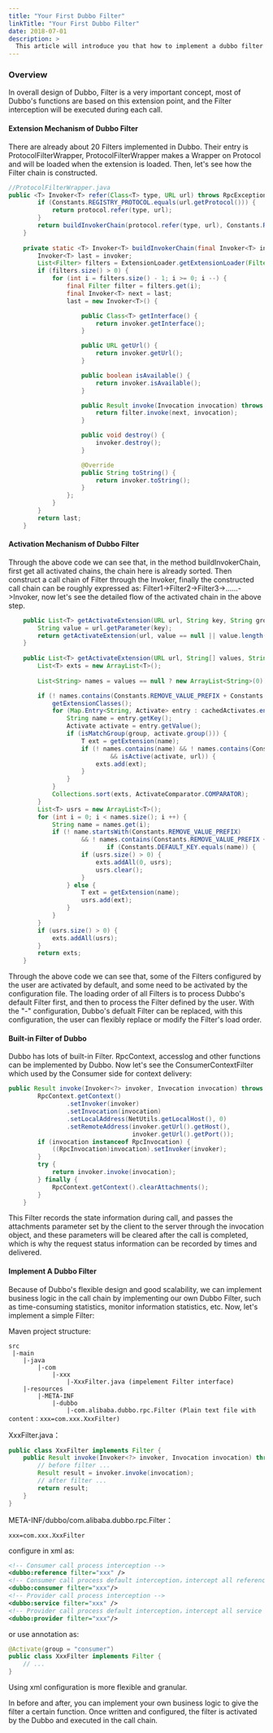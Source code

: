 ```yaml
---
title: "Your First Dubbo Filter"
linkTitle: "Your First Dubbo Filter"
date: 2018-07-01
description: >
  This article will introduce you that how to implement a dubbo filter
---
```



### Overview
In overall design of Dubbo, Filter is a very important concept, most of Dubbo's functions are based on this 
extension point, and the Filter interception will be executed during each call.

#### Extension Mechanism of Dubbo Filter
There are already about 20 Filters implemented in Dubbo. Their entry is ProtocolFilterWrapper, ProtocolFilterWrapper 
makes a Wrapper on Protocol and will be loaded when the extension is loaded. Then, let's see how 
the Filter chain is constructed.

```java
//ProtocolFilterWrapper.java
public <T> Invoker<T> refer(Class<T> type, URL url) throws RpcException {
        if (Constants.REGISTRY_PROTOCOL.equals(url.getProtocol())) {
            return protocol.refer(type, url);
        }
        return buildInvokerChain(protocol.refer(type, url), Constants.REFERENCE_FILTER_KEY, Constants.CONSUMER);
    }
    
    private static <T> Invoker<T> buildInvokerChain(final Invoker<T> invoker, String key, String group) {
        Invoker<T> last = invoker;
        List<Filter> filters = ExtensionLoader.getExtensionLoader(Filter.class).getActivateExtension(invoker.getUrl(), key, group);
        if (filters.size() > 0) {
            for (int i = filters.size() - 1; i >= 0; i --) {
                final Filter filter = filters.get(i);
                final Invoker<T> next = last;
                last = new Invoker<T>() {

                    public Class<T> getInterface() {
                        return invoker.getInterface();
                    }

                    public URL getUrl() {
                        return invoker.getUrl();
                    }

                    public boolean isAvailable() {
                        return invoker.isAvailable();
                    }

                    public Result invoke(Invocation invocation) throws RpcException {
                        return filter.invoke(next, invocation);
                    }

                    public void destroy() {
                        invoker.destroy();
                    }

                    @Override
                    public String toString() {
                        return invoker.toString();
                    }
                };
            }
        }
        return last;
    }

```

#### Activation Mechanism of Dubbo Filter
Through the above code we can see that, in the method buildInvokerChain, first get all 
activated chains, the chain here is already sorted. Then construct a call chain of Filter 
through the Invoker, finally the constructed call chain can be roughly expressed as: Filter1->Filter2->Filter3->......->Invoker, 
now let's see the detailed flow of the activated chain in the above step. 

```java
    public List<T> getActivateExtension(URL url, String key, String group) {
        String value = url.getParameter(key);
        return getActivateExtension(url, value == null || value.length() == 0 ? null : Constants.COMMA_SPLIT_PATTERN.split(value), group);
    }
    
    public List<T> getActivateExtension(URL url, String[] values, String group) {
        List<T> exts = new ArrayList<T>();
        
        List<String> names = values == null ? new ArrayList<String>(0) : Arrays.asList(values);

        if (! names.contains(Constants.REMOVE_VALUE_PREFIX + Constants.DEFAULT_KEY)) {
            getExtensionClasses();
            for (Map.Entry<String, Activate> entry : cachedActivates.entrySet()) {
                String name = entry.getKey();
                Activate activate = entry.getValue();
                if (isMatchGroup(group, activate.group())) {
                    T ext = getExtension(name);
                    if (! names.contains(name) && ! names.contains(Constants.REMOVE_VALUE_PREFIX + name) 
                            && isActive(activate, url)) {
                        exts.add(ext);
                    }
                }
            }
            Collections.sort(exts, ActivateComparator.COMPARATOR);
        }
        List<T> usrs = new ArrayList<T>();
        for (int i = 0; i < names.size(); i ++) {
            String name = names.get(i);
            if (! name.startsWith(Constants.REMOVE_VALUE_PREFIX)
                    && ! names.contains(Constants.REMOVE_VALUE_PREFIX + name)) {
                           if (Constants.DEFAULT_KEY.equals(name)) {
                    if (usrs.size() > 0) {
                        exts.addAll(0, usrs);
                        usrs.clear();
                    }
                } else {
                    T ext = getExtension(name);
                    usrs.add(ext);
                }
            }
        }
        if (usrs.size() > 0) {
            exts.addAll(usrs);
        }
        return exts;
    }
```
Through the above code we can see that, some of the Filters configured by the user are activated by default, 
and some need to be activated by the configuration file. The loading order of all Filters is to process Dubbo's 
default Filter first, and then to process the Filter defined by the user. With the "-" configuration, Dubbo's defualt Filter 
can be replaced, with this configuration, the user can flexibly replace or modify the Filter's load order.

#### Built-in Filter of Dubbo
Dubbo has lots of built-in Filter. RpcContext, accesslog and other functions can be implemented by Dubbo. 
Now let's see the ConsumerContextFilter which used by the Consumer side for context delivery:

```java
public Result invoke(Invoker<?> invoker, Invocation invocation) throws RpcException {
        RpcContext.getContext()
                .setInvoker(invoker)
                .setInvocation(invocation)
                .setLocalAddress(NetUtils.getLocalHost(), 0)
                .setRemoteAddress(invoker.getUrl().getHost(), 
                                  invoker.getUrl().getPort());
        if (invocation instanceof RpcInvocation) {
            ((RpcInvocation)invocation).setInvoker(invoker);
        }
        try {
            return invoker.invoke(invocation);
        } finally {
            RpcContext.getContext().clearAttachments();
        }
    }
```

This Filter records the state information during call, and passes the attachments parameter set 
by the client to the server through the invocation object, and these parameters will be cleared 
after the call is completed, which is why the request status information can be recorded by times 
and delivered.

#### Implement A Dubbo Filter
Because of Dubbo's flexible design and good scalability, we can implement business logic 
in the call chain by implementing our own Dubbo Filter, such as time-consuming statistics, monitor information statistics, etc.
Now, let's implement a simple Filter:

Maven project structure:

```
src
 |-main
    |-java
        |-com
            |-xxx
                |-XxxFilter.java (impelement Filter interface)
    |-resources
        |-META-INF
            |-dubbo
                |-com.alibaba.dubbo.rpc.Filter (Plain text file with content：xxx=com.xxx.XxxFilter)
```

XxxFilter.java：

```java
public class XxxFilter implements Filter {
    public Result invoke(Invoker<?> invoker, Invocation invocation) throws RpcException {
        // before filter ...
        Result result = invoker.invoke(invocation);
        // after filter ...
        return result;
    }
}
```

META-INF/dubbo/com.alibaba.dubbo.rpc.Filter：
```
xxx=com.xxx.XxxFilter
```

configure in xml as:

```xml
<!-- Consumer call process interception -->
<dubbo:reference filter="xxx" />
<!-- Consumer call process default interception，intercept all reference -->
<dubbo:consumer filter="xxx"/>
<!-- Provider call process interception -->
<dubbo:service filter="xxx" />
<!-- Provider call process default interception，intercept all service -->
<dubbo:provider filter="xxx"/>
```

or use annotation as:
```java
@Activate(group = "consumer")
public class XxxFilter implements Filter {
    // ...
}
```

Using xml configuration is more flexible and granular.


In before and after, you can implement your own business logic to give the filter a certain function. 
Once written and configured, the filter is activated by the Dubbo and executed in the call chain.
